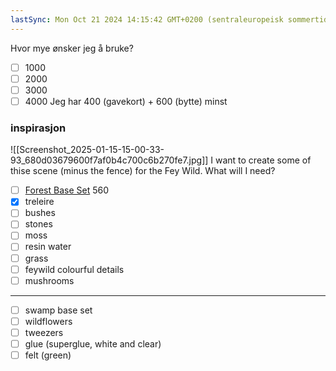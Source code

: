 ```yaml
---
lastSync: Mon Oct 21 2024 14:15:42 GMT+0200 (sentraleuropeisk sommertid)
---
```

Hvor mye ønsker jeg å bruke?
- [ ] 1000
- [ ] 2000
- [ ] 3000
- [ ] 4000
Jeg har 400 (gavekort) + 600 (bytte) minst
### inspirasjon 
![[Screenshot_2025-01-15-15-00-33-93_680d03679600f7af0b4c700c6b270fe7.jpg]]
I want to create some of thise scene (minus the fence) for the Fey Wild. What will I need?
- [ ]  [Forest Base Set](https://www.outland.no/p-forest-basing-set-8435646511399) 560 
- [x] treleire
- [ ] bushes 
- [ ] stones
- [ ] moss
- [ ] resin water
- [ ] grass
- [ ] feywild colourful details 
- [ ] mushrooms
---
- [ ] swamp base set 
- [ ] wildflowers
- [ ] tweezers
- [ ] glue (superglue, white and clear)
- [ ] felt (green)